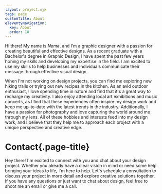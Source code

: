 ```yaml
---
layout: project.njk
tags: page
customTitle: About
eleventyNavigation:
  key: About
  order: 10
---
```


Hi there! My name is _Name_, and I'm a graphic designer with a passion for creating beautiful and effective designs. As a recent graduate with a Bachelor's degree in Graphic Design, I have spent the past few years honing my skills and developing my expertise in the field. I am excited to use my skills to help businesses and individuals communicate their message through effective visual design.

When I'm not working on design projects, you can find me exploring new hiking trails or trying out new recipes in the kitchen. As an avid outdoor enthusiast, I love spending time in nature and find that it's a great way to recharge my creativity. I also enjoy attending local art exhibitions and music concerts, as I find that these experiences often inspire my design work and keep me up-to-date with the latest trends in the industry. Additionally, I have a passion for photography and love capturing the world around me through my lens. All of these hobbies and interests feed into my design work, and I believe that they help me to approach each project with a unique perspective and creative edge.

# Contact{.page-title}

Hey there! I'm excited to connect with you and chat about your design project. Whether you already have a clear vision in mind or need some help bringing your ideas to life, I'm here to help. Let's schedule a consultation to discuss your project in more detail and explore creative solutions together. If you have any questions or just want to chat about design, feel free to shoot me an email or give me a call.
